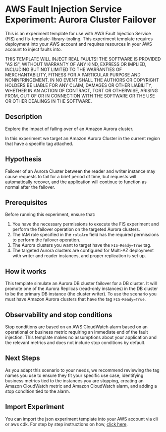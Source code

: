 # AWS Fault Injection Service Experiment: Aurora Cluster Failover

This is an experiment template for use with AWS Fault Injection Service (FIS) and 
fis-template-library-tooling. This experiment template requires deployment into 
your AWS account and requires resources in your AWS account to inject faults into.

THIS TEMPLATE WILL INJECT REAL FAULTS! THE SOFTWARE IS PROVIDED "AS IS", WITHOUT WARRANTY OF ANY KIND, EXPRESS OR IMPLIED, INCLUDING BUT NOT LIMITED TO THE WARRANTIES OF MERCHANTABILITY, FITNESS FOR A PARTICULAR PURPOSE AND NONINFRINGEMENT. IN NO EVENT SHALL THE AUTHORS OR COPYRIGHT
HOLDERS BE LIABLE FOR ANY CLAIM, DAMAGES OR OTHER LIABILITY, WHETHER IN AN ACTION
OF CONTRACT, TORT OR OTHERWISE, ARISING FROM, OUT OF OR IN CONNECTION WITH THE
SOFTWARE OR THE USE OR OTHER DEALINGS IN THE SOFTWARE.

## Description

Explore the impact of failing over of an Amazon Aurora cluster. 

In this experiment we target an Amazon Aurora Cluster in the current region that have a specific tag attached. 

## Hypothesis

Failover of an Aurora Cluster between the reader and writer instance may cause requests to fail for a brief period of time, but requests will automatically recover, and the application will continue to function as normal after the failover.

## Prerequisites

Before running this experiment, ensure that:

1. You have the necessary permissions to execute the FIS experiment and perform the failover operation on the targeted Aurora clusters.
2. The IAM role specified in the `roleArn` field has the required permissions to perform the failover operation.
3. The Aurora clusters you want to target have the `FIS-Ready=True` tag.
4. The targeted Aurora clusters are configured for Multi-AZ deployment with writer and reader instances, and proper replication is set up.

## How it works

This template simulate an Aurora DB cluster failover for a DB cluster. It will promote one of the Aurora Replicas (read-only instances) in the DB cluster to be the primary DB instance (the cluster writer). To use the scenario you must have Amazon Aurora clusters that have the tag `FIS-Ready=True`.

## Observability and stop conditions

Stop conditions are based on an AWS CloudWatch alarm based on an operational or 
business metric requiring an immediate end of the fault injection. This 
template makes no assumptions about your application and the relevant metrics 
and does not include stop conditions by default.

## Next Steps
As you adapt this scenario to your needs, we recommend reviewing the tag names you use to ensure they fit your specific use case, identifying business metrics tied to the instances you are stopping, creating an Amazon CloudWatch metric and Amazon CloudWatch alarm, and adding a stop condition tied to the alarm.

## Import Experiment
You can import the json experiment template into your AWS account via cli or aws cdk. For step by step instructions on how, [click here](https://github.com/aws-samples/fis-template-library-tooling). 
